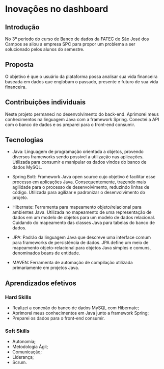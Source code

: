 # Inovações no dashboard

## Introdução

No 3º periodo do curso de Banco de dados da FATEC de São José dos Campos se aliou a empresa SPC para propor um problema a ser solucionado pelos alunos do semestre.

## Proposta

O objetivo é que o usuário da plataforma possa analisar sua vida financeira baseada em dados que englobam o passado, presente e futuro de sua vida financeira.

## Contribuições individuais

Neste projeto permaneci no desenvolvimento do back-end. Aprimorei meus conhecimentos na linguagem Java com a framework Spring. Conectei a API com o banco de dados e os preparei para o front-end consumir.

## Tecnologias

- Java: Linguagem de programação orientada a objetos, provendo diversos frameworks sendo possível a utilização nas aplicações. Utilizada para consumir e manipular os dados vindos do banco de dados MySQL.
  
- Spring Bott: Framework Java open source cujo objetivo é facilitar esse processo em aplicações Java. Consequentemente, trazendo mais agilidade para o processo de desenvolvimento, reduzindo linhas de código. Utilizada para agilizar e padronizar o desenvolvimento do projeto.
  
- Hibernate: Ferramenta para mapeamento objeto/relacional para ambientes Java. Utilizada no mapeamento de uma representação de dados em um modelo de objetos para um modelo de dados relacional. Cuidando do mapeamento das classes Java para tabelas do banco de dados.

- JPA: Padrão da linguagem Java que descreve uma interface comum para frameworks de persistência de dados. JPA define um meio de mapeamento objeto-relacional para objetos Java simples e comuns, denominados beans de entidade.

- MAVEN: Ferramenta de automação de compilação utilizada primariamente em projetos Java.

## Aprendizados efetivos

### Hard Skills

- Realizei a conexão do banco de dados MySQL com Hibernate;
- Aprimorei meus conhecimentos em Java junto a framework Spring;
- Preparei os dados para o front-end consumir.

### Soft Skills

- Autonomia;
- Metodologia Ágil;
- Comunicação;
- Liderança;
- Scrum.
